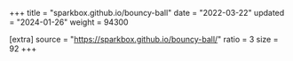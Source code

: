 +++
title = "sparkbox.github.io/bouncy-ball"
date = "2022-03-22"
updated = "2024-01-26"
weight = 94300

[extra]
source = "https://sparkbox.github.io/bouncy-ball/"
ratio = 3
size = 92
+++
